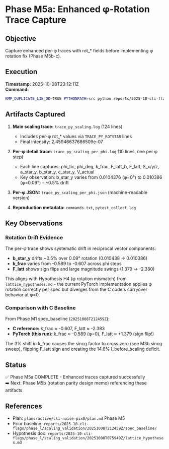 # Phase M5a: Enhanced φ-Rotation Trace Capture

## Objective
Capture enhanced per-φ traces with rot_* fields before implementing φ rotation fix (Phase M5b-c).

## Execution
**Timestamp:** 2025-10-08T23:12:11Z  
**Command:** 
```bash
KMP_DUPLICATE_LIB_OK=TRUE PYTHONPATH=src python reports/2025-10-cli-flags/phase_l/scaling_audit/trace_harness.py --config supervisor --pixel 685 1039 --device cpu --dtype float64 --emit-rot-stars --out reports/2025-10-cli-flags/phase_l/scaling_validation/fix_20251008T231211Z/trace_py_scaling.log
```

## Artifacts Captured
1. **Main scaling trace:** `trace_py_scaling.log` (124 lines)
   - Includes per-φ rot_* values via `TRACE_PY_ROTSTAR` lines
   - Final intensity: 2.45946637686509e-07
   
2. **Per-φ detail trace:** `trace_py_scaling_per_phi.log` (10 lines, one per φ step)
   - Each line captures: phi_tic, phi_deg, k_frac, F_latt_b, F_latt, S_x/y/z, a_star_y, b_star_y, c_star_y, V_actual
   - Key observation: b_star_y varies from 0.0104376 (φ=0°) to 0.010386 (φ=0.09°) - ~0.5% drift
   
3. **Per-φ JSON:** `trace_py_scaling_per_phi.json` (machine-readable version)

4. **Reproduction metadata:** `commands.txt`, `pytest_collect.log`

## Key Observations

### Rotation Drift Evidence
The per-φ trace shows systematic drift in reciprocal vector components:
- **b_star_y** drifts ~0.5% over 0.09° rotation (0.010438 → 0.010386)
- **k_frac** varies from -0.589 to -0.607 across phi steps
- **F_latt** shows sign flips and large magnitude swings (1.379 → -2.380)

This aligns with Hypothesis H4 (φ rotation mismatch) from `lattice_hypotheses.md` - the current PyTorch implementation applies φ rotation correctly per spec but diverges from the C code's carryover behavior at φ=0.

### Comparison with C Baseline
From Phase M1 spec_baseline (`20251008T212459Z`):
- **C reference:** k_frac ≈ -0.607, F_latt ≈ -2.383
- **PyTorch (this run):** k_frac ≈ -0.589 (φ=0), F_latt ≈ +1.379 (sign flip!)

The 3% shift in k_frac causes the sincg factor to cross zero (see M3b sincg sweep), flipping F_latt sign and creating the 14.6% I_before_scaling deficit.

## Status
✅ Phase M5a COMPLETE - Enhanced traces captured successfully  
➡️ Next: Phase M5b (rotation parity design memo) referencing these artifacts

## References
- Plan: `plans/active/cli-noise-pix0/plan.md` Phase M5
- Prior baseline: `reports/2025-10-cli-flags/phase_l/scaling_validation/20251008T212459Z/spec_baseline/`
- Hypothesis doc: `reports/2025-10-cli-flags/phase_l/scaling_validation/20251008T075949Z/lattice_hypotheses.md`

